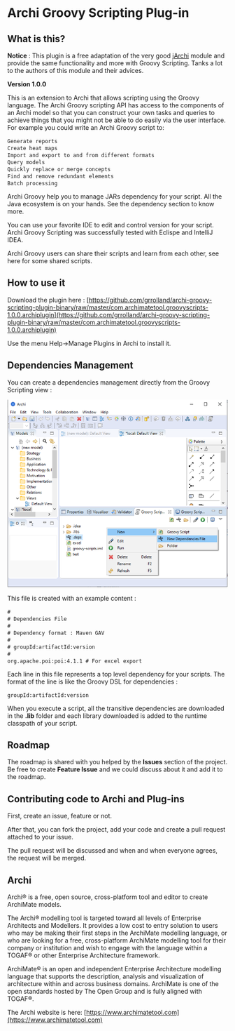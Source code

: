 # Archi Groovy Scripting Plug-in

## What is this?

__Notice__ : This plugin is a free adaptation of the very good [jArchi](https://github.com/archimatetool/archi-scripting-plugin) module and provide the same functionality and more with Groovy Scripting. Tanks a lot to the authors of this module and their advices.

__Version 1.0.0__

This is an extension to Archi that allows scripting using the Groovy language. The Archi Groovy scripting API has access to the components of an Archi model so that you can construct your own tasks and queries to achieve things that you might not be able to do easily via the user interface. For example you could write an Archi Groovy script to:

    Generate reports
    Create heat maps
    Import and export to and from different formats
    Query models
    Quickly replace or merge concepts
    Find and remove redundant elements
    Batch processing

Archi Groovy help you to manage JARs dependency for your script. All the Java ecosystem is on your hands. See the dependency section to know more.

You can use your favorite IDE to edit and control version for your script. Archi Groovy Scripting was successfully tested with Eclispe and IntelliJ IDEA.

Archi Groovy users can share their scripts and learn from each other, see here for some shared scripts.

## How to use it

Download the plugin here : [https://github.com/grrolland/archi-groovy-scripting-plugin-binary/raw/master/com.archimatetool.groovyscripts-1.0.0.archiplugin](https://github.com/grrolland/archi-groovy-scripting-plugin-binary/raw/master/com.archimatetool.groovyscripts-1.0.0.archiplugin)

Use the menu Help->Manage Plugins in Archi to install it.

## Dependencies Management

You can create a dependencies management directly from the Groovy Scripting view : 

![Create .deps](imgs/create-deps.png "Create dependencies file")

This file is created with an example content :
 
```
#
# Dependencies File
# 
# Dependency format : Maven GAV
#
# groupId:artifactId:version
#
org.apache.poi:poi:4.1.1 # For excel export
```

Each line in this file represents a top level dependency for your scripts. The format of the line is like the Groovy DSL for dependencies :

```
groupId:artifactId:version
```

When you execute a script, all the transitive dependencies are downloaded in the __.lib__ folder and each library downloaded is added to the runtime classpath of your script.

## Roadmap
The roadmap is shared with you helped by the __Issues__ section of the project. Be free to create __Feature Issue__ and we could discuss about it and add it to the roadmap. 

## Contributing code to Archi and Plug-ins
First, create an issue, feature or not. 

After that, you can fork the project, add your code and create a pull request attached to your issue.

The pull request will be discussed and when and when everyone agrees, the request will be merged.  

## Archi
Archi® is a free, open source, cross-platform tool and editor to create ArchiMate models.

The Archi® modelling tool is targeted toward all levels of Enterprise Architects and Modellers. It provides a low cost to entry solution to users who may be making their first steps in the ArchiMate modelling language, or who are looking for a free, cross-platform ArchiMate modelling tool for their company or institution and wish to engage with the language within a TOGAF® or other Enterprise Architecture framework.

ArchiMate® is an open and independent Enterprise Architecture modelling language that supports the description, analysis and visualization of architecture within and across business domains. ArchiMate is one of the open standards hosted by The Open Group and is fully aligned with TOGAF®.

The Archi website is here: [https://www.archimatetool.com](https://www.archimatetool.com)
